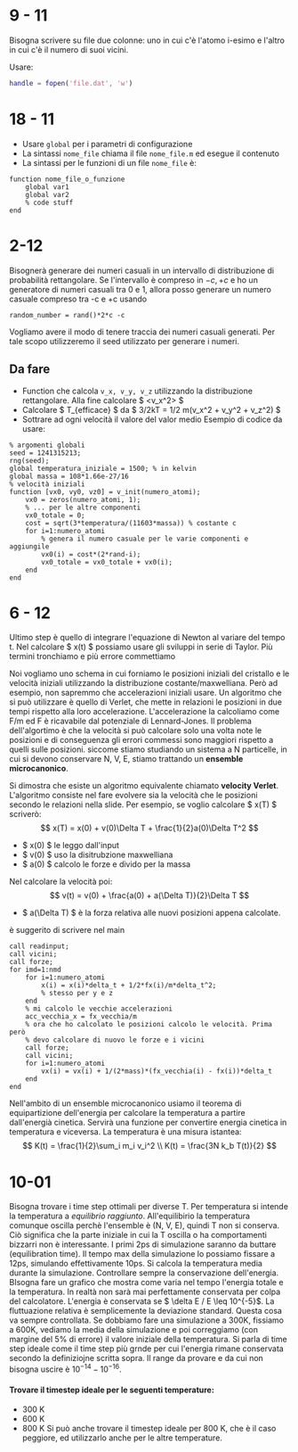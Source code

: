 # 9 - 11

Bisogna scrivere su file due colonne: uno in cui c'è l'atomo i-esimo e l'altro
in cui c'è il numero di suoi vicini.

Usare:

```matlab
handle = fopen('file.dat', 'w')

```

# 18 - 11

* Usare `global` per i parametri di configurazione
* La sintassi `nome_file` chiama il file `nome_file.m` ed esegue il contenuto
* La sintassi per le funzioni di un file `nome_file` è:
```{matlab}
function nome_file_o_funzione
    global var1
    global var2
    % code stuff
end
```
# 2-12
Bisognerà generare dei numeri casuali in un intervallo di distribuzione di
probabilità rettangolare. Se l'intervallo è compreso in $-c, +c$ e ho un
generatore di numeri casuali tra 0 e 1, allora posso generare un numero casuale
compreso tra -c e +c usando
```
random_number = rand()*2*c -c
```
Vogliamo avere il modo di tenere traccia dei numeri casuali generati. Per tale
scopo utilizzeremo il seed utilizzato per generare i numeri.

## Da fare
* Function che calcola `v_x, v_y, v_z` utilizzando la distribuzione rettangolare.
 Alla fine calcolare $ <v_x^2> $
* Calcolare $ T_{efficace} $ da $ 3/2kT = 1/2 m(v_x^2 + v_y^2 + v_z^2) $
* Sottrare ad ogni velocità il valore del valor medio
Esempio di codice da usare:
```{matlab id:"iw7io87b"}
% argomenti globali
seed = 1241315213;
rng(seed);
global temperatura_iniziale = 1500; % in kelvin
global massa = 108*1.66e-27/16
% velocità iniziali
function [vx0, vy0, vz0] = v_init(numero_atomi);
    vx0 = zeros(numero_atomi, 1);
    % ... per le altre componenti
    vx0_totale = 0;
    cost = sqrt(3*temperatura/(11603*massa)) % costante c
    for i=1:numero_atomi
        % genera il numero casuale per le varie componenti e aggiungile
        vx0(i) = cost*(2*rand-i);
        vx0_totale = vx0_totale + vx0(i);
    end
end
```

# 6 - 12
Ultimo step è quello di integrare l'equazione di Newton al variare del tempo t.
Nel calcolare $ x(t) $ possiamo usare gli sviluppi in serie di Taylor. Più
termini tronchiamo e più errore commettiamo

Noi vogliamo uno schema in cui forniamo le posizioni iniziali del cristallo e
le velocità iniziali utilizzando la distribuzione costante/maxwelliana. Però
ad esempio, non sapremmo che accelerazioni iniziali usare. Un algoritmo che si
può utilizzare è quello di Verlet, che mette in relazioni le posizioni in due
tempi rispetto alla loro accelerazione. L'accelerazione la calcoliamo come F/m
ed F è ricavabile dal potenziale di Lennard-Jones. Il problema dell'algortimo è
che la velocità si può calcolare solo una volta note le posizioni e di
conseguenza gli errori commessi sono maggiori rispetto a quelli sulle posizioni.
siccome stiamo studiando un sistema a N particelle, in cui si devono conservare
N, V, E, stiamo trattando un **ensemble microcanonico**.

Si dimostra che esiste un algoritmo equivalente chiamato **velocity Verlet**.
L'algoritmo consiste nel fare evolvere sia la velocità che le posizioni  secondo
le relazioni nella slide.
Per esempio, se voglio calcolare $ x(T) $ scriverò:
$$
x(T) = x(0) + v(0)\Delta T + \frac{1}{2}a(0)\Delta T^2
$$
* $ x(0) $ le leggo dall'input
* $ v(0) $ uso la disitrubzione maxwelliana
* $ a(0) $ calcolo le forze e divido per la massa

Nel calcolare la velocità poi:
$$
v(t)  = v(0) + \frac{a(0) + a(\Delta T)}{2}\Delta T
$$
* $ a(\Delta T) $ è la forza relativa alle nuovi posizioni appena calcolate.

è suggerito di scrivere nel main
```{matlab}
call readinput;
call vicini;
call forze;
for imd=1:nmd
    for i=1:numero_atomi
        x(i) = x(i)*delta_t + 1/2*fx(i)/m*delta_t^2;
        % stesso per y e z
    end
    % mi calcolo le vecchie accelerazioni
    acc_vecchia_x = fx_vecchia/m
    % ora che ho calcolato le posizioni calcolo le velocità. Prima però
    % devo calcolare di nuovo le forze e i vicini
    call forze;
    call vicini;
    for i=1:numero_atomi
        vx(i) = vx(i) + 1/(2*mass)*(fx_vecchia(i) - fx(i))*delta_t
    end
end
```

Nell'ambito di un ensemble microcanonico usiamo il teorema di equipartizione
dell'energia per calcolare la temperatura a partire dall'energià cinetica.
Servirà una funzione per convertire energia cinetica in temperatura e viceversa.
La temperatura è una misura istantea:
$$
    K(t) = \frac{1}{2}\sum_i m_i v_i^2 \\
    K(t) = \frac{3N k_b  T(t)}{2}
$$

# 10-01
Bisogna trovare i time step ottimali per diverse T. Per temperatura si intende
la temperatura a *equilibrio raggiunto*. All'equilibirio la temperatura comunque
oscilla perchè l'ensemble è (N, V, E), quindi T non si conserva. Ciò significa
che la parte iniziale in cui la T oscilla o ha comportamenti bizzarri non è
interessante.
I primi $2$ps di simulazione saranno da buttare (equilibration time).
Il tempo max della simulazione lo possiamo fissare a 12ps, simulando
effettivamente 10ps. Si calcola la temperatura media durante la simulazione.
Controllare sempre la conservazione dell'energia. BIsogna fare un  grafico
che mostra come varia nel tempo l'energia totale e la temperatura. In realtà
non sarà mai perfettamente conservata per colpa del calcolatore.
L'energia è conservata se $ \delta E / E \leq 10^{-5}$. La fluttuazione relativa
è semplicemente la deviazione standard. Questa cosa va sempre controllata.
Se dobbiamo fare una simulazione a 300K, fissiamo a 600K, vediamo la media della
simulazione e poi correggiamo (con margine del 5% di errore) il valore iniziale
della temperatura.
Si parla di time step ideale come il time step più grnde per cui l'energia rimane
conservata secondo la definiziojne scritta sopra. Il range da provare e da cui
non bisogna uscire è $10^{-14} - 10^{-16}$.
#### Trovare il timestep ideale per le seguenti temperature:
* 300 K
* 600 K
* 800 K
Si può anche trovare il timestep ideale per 800 K, che è il caso peggiore, ed
utilizzarlo anche per le altre temperature.
